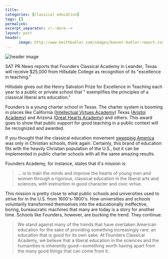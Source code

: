 ```yaml
---
title:  
categories: [Classical education]
tags: []
permalink: 
excerpt_separator: <!--more-->
layout: post
header:
      image: http://www.keithbuhler.com/images/banner-buhler-report.svg
---
```


![header image](http://www.keithbuhler.com/images/founders.jpg)


SAT PR News reports that Founders Classical Academy in Leander, Texas will receive $25,000 from Hillsdale College as recognition of its "excellence in teaching."

Hillsdale gives out the Henry Salvatori Prize for Excellence in Teaching each year to a public or private school that " exemplifies the principles of a classical liberal arts education."

Founders is a young charter school in Texas. The charter system is booming in places like California ([Intellectual Virtues Academy](http://www.ivalongbeach.org/)) Texas ([Aristoi Academy](http://www.aristoiclassical.org/)) and Arizona ([Great Hearts Academy](http://www.greatheartsamerica.org/)) and others. This award goes to show that public support for good teaching in a public context will be recognized and awarded. 

If you thought that the classical education movement [sweeping America](http://amzn.to/2sFZI58) was only in Christian schools, think again. Certainly, this brand of education fits with the heavily Christian population of the U.S., but it can be implemented in public charter schools with all the same amazing results. 

Founders Academy, for instance, states that it's mission is: 

>... is to train the minds and improve the hearts of young men and women through a rigorous, classical education in the liberal arts and sciences, with instruction in good character and civic virtue. 

This mission is pretty close to what public schools and universities used to strive for in the U.S. from 1600's-1900's. How universities and schools voluntarily transformed themselves into the educationally ineffective, boring, bureaucratic machines that many are today is a story for another time. Schools like Founders, however, are bucking the trend. They continue: 

>We stand against many of the trends that have overtaken American education for the sake of providing something increasingly rare: an education that is good for its own sake. At Founders Classical Academy, we believe that a liberal education in the sciences and the humanities is inherently good—something worth having apart from the many good things that can come from it. 


